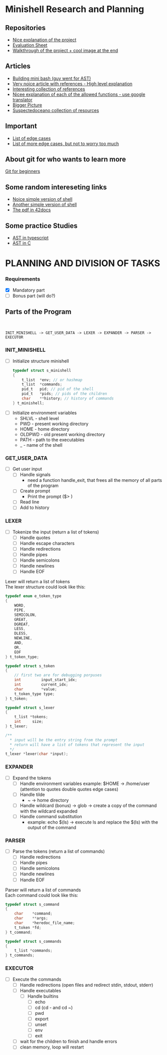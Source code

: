 # Minishell Research and Planning

## Repositories
* [Nice explanation of the project](https://github.com/maiadegraaf/minishell)
* [Evaluation Sheet](https://42evals.com/Cursus/minishellhttps://42evals.com/Cursus/minishell)
* [Walkthrough of the project + cool image at the end](https://github.com/migmanu/minishell?tab=readme-ov-file)

## Articles
* [Building mini bash (guy went for AST)](https://m4nnb3ll.medium.com/minishell-building-a-mini-bash-a-42-project-b55a10598218)
* [Very noice article with references - High level explanation](https://haglobah.github.io/Mastering-42/holy_graph/minishell.html)
* [Interesting collection of references](https://minishell.simple.ink/)
* [Nicee explanation of each of the allowed functions - use google translator](https://velog.io/@chez_bono/Minishell)
* [Bigger Picture](https://whimsical.com/minishell-architecture-big-picture-7b9N8PL3qHrddbs977mQ2J)
* [Suspectedoceano collection of resources](https://suspectedoceano.notion.site/Cursus-97a5ef0ea22b47779a24de1299e53e9b)

## Important
* [List of edge cases](https://docs.google.com/spreadsheets/d/1TDwyd-S0WBAXehgkrKQtBJ6zquQ4p6k7JfE5g3jICNA/edit#gid=0)
* [List of more edge cases, but not to worry too much](https://docs.google.com/spreadsheets/u/0/d/1uJHQu0VPsjjBkR4hxOeCMEt3AOM1Hp_SmUzPFhAH-nA/htmlview?lsrp=1#gid=0)

## About git for who wants to learn more
[Git for beginners](https://learngitbranching.js.org/)

## Some random intereseting links
* [Noice simple version of shell](https://brennan.io/2015/01/16/write-a-shell-in-c/)
* [Another simple version of shell](https://www.geeksforgeeks.org/making-linux-shell-c/)
* [The pdf in 42docs](https://www.cs.purdue.edu/homes/grr/SystemsProgrammingBook/Book/Chapter5-WritingYourOwnShell.pdf)

## Some practice Studies
* [AST in typescript](./ast-example-js/)
* [AST in C](./ast-example-c/)

# PLANNING AND DIVISION OF TASKS

### Requirements
* [x] Mandatory part
* [ ] Bonus part (will do?)

## Parts of the Program
<br>

```
INIT_MINISHELL -> GET_USER_DATA -> LEXER -> EXPANDER -> PARSER -> EXECUTOR
```

### INIT_MINISHELL
* [ ] Initialize structure minishell
    ```c
    typedef struct s_minishell
    {
        t_list  *env; // or hashmap
        t_list  *commands;
        pid_t   pid; // pid of the shell
        pid_t   *pids; // pids of the children
        char    **history; // history of commands
    } t_minishell;
    ```
* [ ] Initialize environment variables
    * SHLVL - shell level
    * PWD - present working directory
    * HOME - home directory
    * OLDPWD - old present working directory
    * PATH - path to the executables
    * _ - name of the shell

### GET_USER_DATA
* [ ] Get user input
    * [ ] Handle signals
        * need a function handle_exit, that frees all the memory of all parts of the program
    * [ ] Create prompt
        * Print the prompt ($> )
    * [ ] Read line
    * [ ] Add to history

### LEXER
* [ ] Tokenize the input (return a list of tokens)
    * [ ] Handle quotes
    * [ ] Handle escape characters
    * [ ] Handle redirections
    * [ ] Handle pipes
    * [ ] Handle semicolons
    * [ ] Handle newlines
    * [ ] Handle EOF

Lexer will return a list of tokens <br>
The lexer structure could look like this:
```c
typedef enum e_token_type
{
    WORD,
    PIPE,
    SEMICOLON,
    GREAT,
    DGREAT,
    LESS,
    DLESS,
    NEWLINE,
    AND,
    OR,
    EOF
} t_token_type;

typedef struct s_token
{
    // first two are for debugging porpuses
    int         input_start_idx;
    int         current_idx;
    char        *value;
    t_token_type type;
} t_token;

typedef struct s_lexer
{
    t_list *tokens;
    int     size;
} t_lexer;

/** 
  * input will be the entry string from the prompt
  * return will have a list of tokens that represent the input
  */
t_lexer *lexer(char *input);
```

### EXPANDER
* [ ] Expand the tokens
    * [ ] Handle environment variables
        example: $HOME -> /home/user (attention to quotes double quotes edge cases)
    * [ ] Handle tilde
        * ~ -> home directory
    * [ ] Handle wildcard (bonus) -> glob -> create a copy of the command with the wildcard expanded
    * [ ] Handle command substitution 
        * example: echo $(ls) -> execute ls and replace the $(ls) with the output of the command

### PARSER
* [ ] Parse the tokens (return a list of commands)
    * [ ] Handle redirections
    * [ ] Handle pipes
    * [ ] Handle semicolons
    * [ ] Handle newlines
    * [ ] Handle EOF

Parser will return a list of commands <br>
Each command could look like this:
```c
typedef struct s_command
{
    char    *command;
    char    **args;
    char    *heredoc_file_name;
    t_token *fd;
} t_command;

typedef struct s_commands
{
    t_list *commands;
} t_commands;
```

### EXECUTOR
* [ ] Execute the commands
    * [ ] Handle redirections (open files and redirect stdin, stdout, stderr)
    * [ ] Handle executables
        * [ ] Handle builtins
            * [ ] echo
            * [ ] cd (cd - and cd ~)
            * [ ] pwd
            * [ ] export
            * [ ] unset
            * [ ] env
            * [ ] exit
    * [ ] wait for the children to finish and handle errors
    * [ ] clean memory, loop will restart
